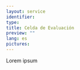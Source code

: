 ```yaml
---
layout: service
identifier:
type:
title: Celda de Evaluación
preview: ""
lang: es
pictures:
---
```


Lorem ipsum